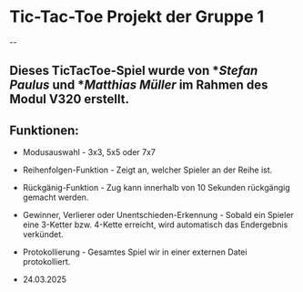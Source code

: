 # Tic-Tac-Toe Projekt der Gruppe 1
--
## Dieses TicTacToe-Spiel wurde von **Stefan Paulus* und **Matthias Müller* im Rahmen des Modul V320 erstellt.

## Funktionen:
- Modusauswahl - 3x3, 5x5 oder 7x7
- Reihenfolgen-Funktion - Zeigt an, welcher Spieler an der Reihe ist.
- Rückgänig-Funktion - Zug kann innerhalb von 10 Sekunden rückgängig gemacht werden.
- Gewinner, Verlierer oder Unentschieden-Erkennung - Sobald ein Spieler eine 3-Ketter bzw. 4-Kette erreicht, wird automatisch das Endergebnis verkündet.
- Protokollierung - Gesamtes Spiel wir in einer externen Datei protokolliert.

- 24.03.2025
